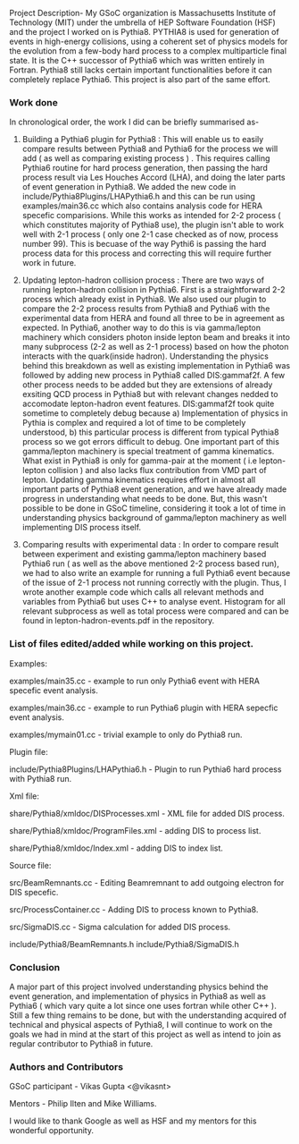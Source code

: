 Project Description-
My GSoC organization is Massachusetts Institute of Technology (MIT) under the umbrella of HEP Software Foundation (HSF) and the project I worked on is Pythia8.
PYTHIA8 is used for generation of events in high-energy collisions, using a coherent set of physics models for the evolution from a few-body hard process to a complex multiparticle final state. It is the C++ successor of Pythia6 which was written entirely in Fortran.
Pythia8 still lacks certain important functionalities before it can completely replace Pythia6. This project is also part of the same effort.

### Work done
In chronological order, the work I did can be briefly summarised as-

1. Building a Pythia6 plugin for Pythia8 : This will enable us to easily compare results between Pythia8 and Pythia6 for the process we will add ( as well as comparing existing process ) . This requires calling Pythia6 routine for hard process generation, then passing the hard process result via Les Houches Accord (LHA), and doing the later parts of event generation in Pythia8. We added the new code in include/Pythia8Plugins/LHAPythia6.h and this can be run using examples/main36.cc which also contains analysis code for HERA specefic comparisions. While this works as intended for 2-2 process ( which constitutes majority of Pythia8 use), the plugin isn't able to work well with 2-1 process ( only one 2-1 case checked as of now, process number 99). This is becuase of the way Pythi6 is passing the hard process data for this process and correcting this will require further work in future.

2. Updating lepton-hadron collision process : There are two ways of running lepton-hadron collision in Pythia6. First is a straightforward 2-2 process which already exist in Pythia8. We also used our plugin to compare the 2-2 process results from Pythia8 and Pythia6 with the experimental data from HERA and found all three to be in agreement as expected. In Pythia6, another way to do this is via gamma/lepton machinery which considers photon inside lepton beam and breaks it into many subprocess (2-2 as well as 2-1 process) based on how the photon interacts with the quark(inside hadron). Understanding the physics behind this breakdown as well as existing implementation in Pythia6 was followed by adding new process in Pythia8 called DIS:gammaf2f. A few other process needs to be added but they are extensions of already exsiting QCD process in Pythia8 but with relevant changes nedded to accomodate lepton-hadron event features. DIS:gammaf2f took quite sometime to completely debug because a) Implementation of physics in Pythia is complex and required a lot of time to be completely understood, b) this particular process is different from typical Pythia8 process so we got errors difficult to debug. One important part of this gamma/lepton machinery is special treatment of gamma kinematics. What exist in Pythia8 is only for gamma-pair at the moment ( i.e lepton-lepton collision ) and also lacks flux contribution from VMD part of lepton. Updating gamma kinematics requires effort in almost all important parts of Pythia8 event generation, and we have already made progress in understanding what needs to be done. But, this wasn't possible to be done in GSoC timeline, considering it took a lot of time in understanding physics background of gamma/lepton machinery as well implementing DIS process itself.

3. Comparing results with experimental data : In order to compare result between experiment and existing gamma/lepton machinery based Pythia6 run ( as well as the above mentioned 2-2 process based run), we had to also write an example for running a full Pythia6 event because of the issue of 2-1 process not running correctly with the plugin. Thus, I wrote another example code which calls all relevant methods and variables from Pythia6 but uses C++ to analyse event. Histogram for all relevant subprocess as well as total process were compared and can be found in lepton-hadron-events.pdf in the repository.

### List of files edited/added while working on this project.
Examples:

examples/main35.cc  - example to run only Pythia6 event with HERA specefic event analysis.

examples/main36.cc  - example to run Pythia6 plugin with HERA sepecfic event analysis.

examples/mymain01.cc  - trivial example to only do Pythia8 run.

Plugin file:

include/Pythia8Plugins/LHAPythia6.h  - Plugin to run Pythia6 hard process with Pythia8 run. 

Xml file:

share/Pythia8/xmldoc/DISProcesses.xml - XML file for added DIS process.

share/Pythia8/xmldoc/ProgramFiles.xml - adding DIS to process list.

share/Pythia8/xmldoc/Index.xml - adding DIS to index list.

Source file:

src/BeamRemnants.cc - Editing Beamremnant to add outgoing electron for DIS specefic.

src/ProcessContainer.cc - Adding DIS to process known to Pythia8.

src/SigmaDIS.cc - Sigma calculation for added DIS process.

include/Pythia8/BeamRemnants.h
include/Pythia8/SigmaDIS.h


### Conclusion

A major part of this project involved understanding physics behind the event generation, and implementation of physics in Pythia8 as well as Pythia6 ( which vary quite a lot since one uses fortran while other C++ ). Still a few thing remains to be done, but with the understanding acquired of technical and physical aspects of Pythia8, I will continue to work on the goals we had in mind at the start of this project as well as intend to join as regular contributor to Pythia8 in future.

### Authors and Contributors
GSoC participant - Vikas Gupta <@vikasnt> 

Mentors - Philip Ilten and Mike Williams.

I would like to thank Google as well as HSF and my mentors for this wonderful opportunity.

